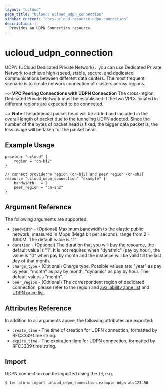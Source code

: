 ```yaml
---
layout: "ucloud"
page_title: "UCloud: ucloud_udpn_connection"
sidebar_current: "docs-ucloud-resource-udpn-connection"
description: |-
  Provides an UDPN Connection resource.
---
```


# ucloud_udpn_connection

UDPN (UCloud Dedicated Private Network)，you can use Dedicated Private Network to achieve high-speed, stable, secure, and dedicated communications between different data centers. The most frequent scenario is to create network connection of clusters across regions.

~> **VPC Peering Connections with UDPN Connection** The cross-region Dedicated Private Network must be established if the two VPCs located in different regions are expected to be connected.

~> **Note** The addtional packet head will be added and included in the overall length of packet due to the tunneling UDPN adopted. Since the number of the bytes of packet head is fixed, the bigger data packet is, the less usage will be taken for the packet head.

## Example Usage

```hcl
provider "ucloud" {
    region = "cn-bj2"
}

// connect provider's region (cn-bj2) and peer region (cn-sh2)
resource "ucloud_udpn_connection" "example" {
    bandwidth   = 2
    peer_region = "cn-sh2"
} 
```

## Argument Reference

The following arguments are supported:

* `bandwidth` - (Optional) Maximum bandwidth to the elastic public network, measured in Mbps (Mega bit per second). range from 2 - 1000M. The default value is "1"
* `duration` - (Optional) The duration that you will buy the resource, the default value is "1". It is not required when "dynamic" (pay by hour), the value is "0" when pay by month and the instance will be vaild till the last day of that month.
* `charge_type` - (Optional) Charge type. Possible values are: "year" as pay by year, "month" as pay by month, "dynamic" as pay by hour. The default value is "month".
* `peer_region` - (Optional) The correspondent region of dedicated connection, please refer to the region and [availability zone list](https://docs.ucloud.cn/api/summary/regionlist) and [UDPN price list](https://docs.ucloud.cn/network/udpn/udpn_price).

## Attributes Reference

In addition to all arguments above, the following attributes are exported:

* `create_time` - The time of creation for UDPN connection, formatted by RFC3339 time string.
* `expire_time` - The expiration time for UDPN connection, formatted by RFC3339 time string.

## Import

UDPN connection can be imported using the `id`, e.g.

```
$ terraform import ucloud_udpn_connection.example udpn-abc123456
```